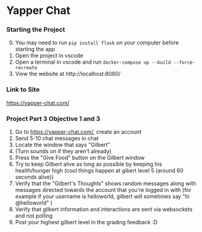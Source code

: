 # Yapper Chat

### Starting the Project
0. You may need to run `pip install flask` on your computer before starting the app
1. Open the project in vscode
2. Open a terminal in vscode and run `docker-compose up --build --force-recreate`
3. View the website at http://localhost:8080/

### Link to Site
https://yapper-chat.com/

### Project Part 3 Objective 1 and 3
1. Go to https://yapper-chat.com/, create an account
2. Send 5-10 chat messages in chat
3. Locate the window that says "Gilbert"
4. (Turn sounds on if they aren't already)
5. Press the "Give Food" button on the Gilbert window
6. Try to keep Gilbert alive as long as possible by keeping his health/hunger high (cool things happen at gibert level 5 (around 60 seconds alive))
7. Verify that the "Gilbert's Thoughts" shows random messages along with messages directed towards the account that you're logged in with (for example if your username is helloworld, gilbert will sometimes say "hi @helloworld" )
8. Verify that gilbert information and interactions are sent via websockets and not polling
10. Post your highest gilbert level in the grading feedback :D
